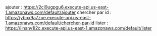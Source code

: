 ajouter : https://2cl9ugpgu6.execute-api.us-east-1.amazonaws.com/default/ajouter
chercher par id : https://ybox9a7zue.execute-api.us-east-1.amazonaws.com/default/chercher-par-id
lister : https://llnsnv1i2c.execute-api.us-east-1.amazonaws.com/default/lister 